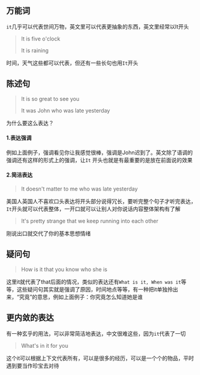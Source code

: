 ## 万能词

`it`几乎可以代表世间万物，英文里可以代表更抽象的东西，英文里经常以It开头

> It is five o'clock
>
> It is raining

时间，天气这些都可以代表，但还有一些长句也用`It`开头

## 陈述句

> It is so great to see you
>
> It was John who was late yesterday

为什么要这么表达？

#### 1.表达强调

例如上面例子，强调看见你让我感觉很棒，强调是John迟到了。英文除了语调的强调还有这样的形式上的强调，让`It` 开头也就是有最重要的是放在前面说的效果

#### 2.简洁表达

> It doesn't  matter to me who was late yesterday

美国人英国人不喜欢口头表达将开头部分说得冗长，要听完整个句子才听完表达，`It`开头就可以代表整体，一开口就可以让别人对你说话内容整体架构有了解

> It's pretty strange that we keep running into each other

刚说出口就交代了你的基本思想情绪

## 疑问句

> How is it that you know who she is

这里it就代表了that后面的情况，类似的表达还有`What is it, When was it`等等，这些疑问句其实就是强调了原因，时间地点等等，有一种把it单独拎出来，“究竟”的意思，例如上面例子：你究竟怎么知道她是谁

## 更内敛的表达

有一种玄乎的用法，可以非常简洁地表达，中文很难这些，因为`it`代表了一切

> What's in it for you

这个it可以根据上下文代表所有，可以是很多的经历，可以是一个个的物品，平时遇到要当作珍宝去对待
